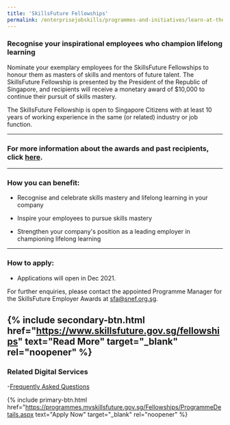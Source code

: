 ```yaml
---
title: 'SkillsFuture Fellowships'
permalink: /enterprisejobskills/programmes-and-initiatives/learn-at-the-workplace/skillsfuture-fellowships/
---
```


### Recognise your inspirational employees who champion lifelong learning

Nominate your exemplary employees for the SkillsFuture Fellowships to honour them as masters of skills and mentors of future talent. The SkillsFuture Fellowship is presented by the President of the Republic of Singapore, and recipients will receive a monetary award of $10,000 to continue their pursuit of skills mastery.

The SkillsFuture Fellowship is open to Singapore Citizens with at least 10 years of working experience in the same (or related) industry or job function.

---

### For more information about the awards and past recipients, click [here](https://www.skillsfuture.gov.sg/fellowships/2020).

---

### How you can benefit:

- Recognise and celebrate skills mastery and lifelong learning in your company

- Inspire your employees to pursue skills mastery

- Strengthen your company's position as a leading employer in championing lifelong learning

---

### How to apply:

- Applications will open in Dec 2021.

For further enquiries, please contact the appointed Programme Manager for the SkillsFuture Employer Awards at [sfa@snef.org.sg](mailto:sfa@snef.org.sg).

{% include secondary-btn.html href="https://www.skillsfuture.gov.sg/fellowships" text="Read More" target="_blank" rel="noopener" %}
---

### Related Digital Services

-<a href="https://www.skillsfuture.gov.sg/fellowships" target="_blank" rel="noopener">Frequently Asked Questions</a>

{% include primary-btn.html href="https://programmes.myskillsfuture.gov.sg/Fellowships/ProgrammeDetails.aspx text="Apply Now" target="_blank" rel="noopener" %}
<script src="/jquery/resize-tables.js"></script>
